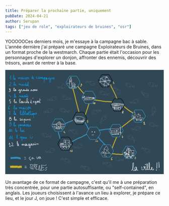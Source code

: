 ```yaml
---
title: Préparer la prochaine partie, uniquement
pubDate: 2024-04-21
author: Serupan
tags: ["jeu de role", "exploirateurs de bruines", "osr"]
---
```


YOOOOOCes derniers mois, je m'essaye à la campagne bac à sable. L'année dernière j'ai préparé une campagne Exploirateurs de Bruines, dans un format proche de la westmarch. Chaque partie était l'occasion pour les personnages d'explorer un donjon, affronter des ennemis, découvrir des trésors, avant de rentrer à la base.

![A starry night sky.](../../images/map9.jpg)

Un avantage de ce format de campagne, c'est qu'il me   à une préparation très concentrée, pour une partie autosuffisante, ou "self-contained", en anglais. Les joueurs choisissent à l'avance un lieu à explorer, je prépare ce lieu, et le jour J, on joue ! C'est simple et efficace. 

<!-- ---
title: Classe le vagabond - Exploirateurs de Bruines
pubDate: 2024-04-20
author: Serupan
tags: ["jeu de role", "exploirateurs de bruines", "osr", "homebrew"]
---

*Classe additionnelle pour le jeu de rôle Exploirateurs de Bruines*

![A starry night sky.](../../images/levagabond.jpg)

Les vagabonds sont les vers solitaires des terres humides. A peine moins bizarre qu'un bizarre, le vagabond a quand même le cerveau assez cabossé pour vouloir pieuter en dehors des enclaves. Les enclavés c'est dentaire, le vagabond c'est tout le contraire, il voyage de troubillon en troubillon mais ne croupit jamais longtemps au même endroit. A force de dédaler, il en connaît un rayon sur comment survivre dans la ville - ce que le chef a lu dans un livre, le vagabond l'a sûrement vu en vrai, en tout cas c'est ce qu'il raconte.
#### Bonus du niveau 1

- **Points de vie :** 4
- **Dans le doute, ça se bidouille :** MD doit accepter qu'un vagabond est débrouillard et qu'il peut rapidement décoincer une porte, dépanner une machine ou bricoler un bidule sur le pouce - même si parfois, faudra quand même avoir les bons outils pour s'aider.
- **Pistache** : Une fois par partie, le vagabond peut flairer un objet trouvé dans le décor pour avoir des indices sur son ancien propriétaire ou la dernière personne à l'avoir toucheté - où est-il allé, à quoi il ressemblait, qu'est-ce qu'il trafiquait…
#### Gagner un niveau

- **Points de vie :** le vagabond gagne D6 points de vie en plus.
- **Bonus de résistance :** Le vagabond augmente 3 Résistances différentes de 1. Une Résistance peut pas dépasser 15.
- **Ficelle** : A force d'artemper la ville, le vagabond met au poing quelques choses trappes pour l'aider à survivre. Chaque fois qu'il gagne un niveau, le vagabond invente une ficelle en s'aidant de la liste de mots suivante :  *arc, flèches, œil, capuchon, animaux, sirènes, spesctres, sauvage, chasse, camouflage, pistage, piège, outils, nature, herbe, arbre, poison, surprise, esquive, loup, autres idées…*

Exemples de ficelles inventées à partir des mot *herbe* et *chasseur* : 
- **Poteau-feu :** le vagabond peut mijoter des zèbres qu'il trouve pour faire une potion avec un effet anchois : rendre 1PV - donner 1 avantage à un jet de résistance. La potion périme vite donc faut la déguster rapidos.
- **Chasseur déprime :** si le vagabond connaît le nom de sa cible, il lui fait 2 fois plus de dégâts la première fois qu'il l'attaque. -->

